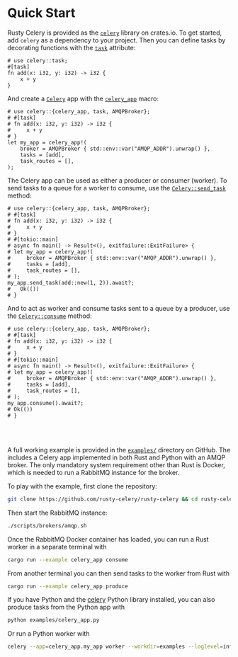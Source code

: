 # Quick Start

Rusty Celery is provided as the [`celery`](https://crates.io/crates/celery) library on crates.io. To get started, add `celery` as a dependency to your project. Then you can define tasks by decorating functions with the [`task`](https://docs.rs/celery/*/celery/attr.task.html) attribute:

```rust,noplaypen
# use celery::task;
#[task]
fn add(x: i32, y: i32) -> i32 {
    x + y
}
```

And create a [`Celery`](https://docs.rs/celery/*/celery/struct.Celery.html) app with the [`celery_app`](https://docs.rs/celery/*/celery/macro.celery_app.html) macro:

```rust,no_run,noplaypen
# use celery::{celery_app, task, AMQPBroker};
# #[task]
# fn add(x: i32, y: i32) -> i32 {
#     x + y
# }
let my_app = celery_app!(
    broker = AMQPBroker { std::env::var("AMQP_ADDR").unwrap() },
    tasks = [add],
    task_routes = [],
);
```

The Celery app can be used as either a producer or consumer (worker). To send tasks to a
queue for a worker to consume, use the [`Celery::send_task`](https://docs.rs/celery/*/celery/struct.Celery.html#method.send_task) method:

```rust,no_run,noplaypen
# use celery::{celery_app, task, AMQPBroker};
# #[task]
# fn add(x: i32, y: i32) -> i32 {
#     x + y
# }
# #[tokio::main]
# async fn main() -> Result<(), exitfailure::ExitFailure> {
# let my_app = celery_app!(
#     broker = AMQPBroker { std::env::var("AMQP_ADDR").unwrap() },
#     tasks = [add],
#     task_routes = [],
# );
my_app.send_task(add::new(1, 2)).await?;
#   Ok(())
# }
```

And to act as worker and consume tasks sent to a queue by a producer, use the
[`Celery::consume`](https://docs.rs/celery/*/celery/struct.Celery.html#method.consume) method:

```rust,no_run,noplaypen
# use celery::{celery_app, task, AMQPBroker};
# #[task]
# fn add(x: i32, y: i32) -> i32 {
#     x + y
# }
# #[tokio::main]
# async fn main() -> Result<(), exitfailure::ExitFailure> {
# let my_app = celery_app!(
#     broker = AMQPBroker { std::env::var("AMQP_ADDR").unwrap() },
#     tasks = [add],
#     task_routes = [],
# );
my_app.consume().await?;
# Ok(())
# }
```

<br/>
<br/>

A full working example is provided in the [`examples/`](https://github.com/rusty-celery/rusty-celery/tree/master/examples) directory on GitHub. The includes a Celery app implemented in both Rust and Python with an AMQP broker. The only mandatory system requirement other than Rust is Docker, which is needed to run a RabbitMQ instance for the broker.

To play with the example, first clone the repository:

```bash
git clone https://github.com/rusty-celery/rusty-celery && cd rusty-celery
```

Then start the RabbitMQ instance:

```bash
./scripts/brokers/amqp.sh
```

Once the RabbitMQ Docker container has loaded, you can run a Rust worker in a separate terminal with


```bash
cargo run --example celery_app consume
```

From another terminal you can then send tasks to the worker from Rust with

```bash
cargo run --example celery_app produce
```

If you have Python and the [celery](http://www.celeryproject.org/) Python library installed, you can also produce tasks from the Python app with

```bash
python examples/celery_app.py
```

Or run a Python worker with

```bash
celery --app=celery_app.my_app worker --workdir=examples --loglevel=info
```

